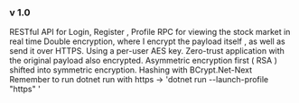### v 1.0

RESTful API for Login, Register , Profile
RPC for viewing the stock market in real time
Double encryption, where I encrypt the payload itself , as well as send it over HTTPS.
Using a per-user AES key. Zero-trust application with the original payload also encrypted.
Asymmetric encryption first ( RSA ) shifted into symmetric encryption.
Hashing with BCrypt.Net-Next
Remember to run dotnet run with https -> 'dotnet run --launch-profile "https" '
